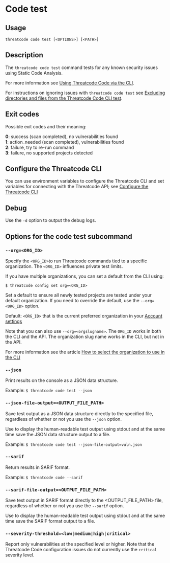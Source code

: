 # Code test

## Usage

`threatcode code test [<OPTIONS>] [<PATH>]`

## Description

The `threatcode code test` command tests for any known security issues using Static Code Analysis.

For more information see [Using Threatcode Code via the CLI](../../scan-application-code/threatcode-code/cli-for-threatcode-code/).

For instructions on ignoring issues with `threatcode code test` see [Excluding directories and files from the Threatcode Code CLI test](../../scan-application-code/threatcode-code/cli-for-threatcode-code/excluding-directories-and-files-from-the-threatcode-code-cli-test.md).

## Exit codes

Possible exit codes and their meaning:

**0**: success (scan completed), no vulnerabilities found\
**1**: action_needed (scan completed), vulnerabilities found\
**2**: failure, try to re-run command\
**3**: failure, no supported projects detected

## Configure the Threatcode CLI

You can use environment variables to configure the Threatcode CLI and set variables for connecting with the Threatcode API; see [Configure the Threatcode CLI](https://docs.threatcode.github.io/features/threatcode-cli/configure-the-threatcode-cli)

## Debug

Use the `-d` option to output the debug logs.

## Options for the code test subcommand

### `--org=<ORG_ID>`

Specify the `<ORG_ID>`to run Threatcode commands tied to a specific organization. The `<ORG_ID>` influences private test limits.

If you have multiple organizations, you can set a default from the CLI using:

`$ threatcode config set org=<ORG_ID>`

Set a default to ensure all newly tested projects are tested under your default organization. If you need to override the default, use the `--org=<ORG_ID>` option.

Default: `<ORG_ID>` that is the current preferred organization in your [Account settings](https://app.threatcode.github.io/account)

Note that you can also use `--org=<orgslugname>`. The `ORG_ID` works in both the CLI and the API. The organization slug name works in the CLI, but not in the API.

For more information see the article [How to select the organization to use in the CLI](https://docs.threatcode.github.io/threatcode-cli/test-for-vulnerabilities/how-to-select-the-organization-to-use-in-the-cli)

### `--json`

Print results on the console as a JSON data structure.

Example: `$ threatcode code test --json`

### `--json-file-output=<OUTPUT_FILE_PATH>`

Save test output as a JSON data structure directly to the specified file, regardless of whether or not you use the `--json` option.

Use to display the human-readable test output using stdout and at the same time save the JSON data structure output to a file.

Example: `$ threatcode code test --json-file-output=vuln.json`

### `--sarif`

Return results in SARIF format.

Example: `$ threatcode code --sarif`

### `--sarif-file-output=<OUTPUT_FILE_PATH>`

Save test output in SARIF format directly to the \<OUTPUT_FILE_PATH> file, regardless of whether or not you use the `--sarif` option.

Use to display the human-readable test output using stdout and at the same time save the SARIF format output to a file.

### `--severity-threshold=<low|medium|high|critical>`

Report only vulnerabilities at the specified level or higher. Note that the Threatcode Code configuration issues do not currently use the `critical` severity level.
